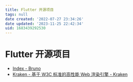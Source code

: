 ```yaml
---
title: Flutter 开源项目
tags: null
date created: '2022-07-27 23:34:26'
date updated: '2023-11-25 22:42:34'
uid: 1683439292530
---
```


# Flutter 开源项目

- [Index - Bruno](https://bruno.ke.com/page/)
- [Kraken - 基于 W3C 标准的高性能 Web 渲染引擎 - Kraken](https://openkraken.com/)
